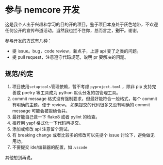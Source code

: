 # 参与 nemcore 开发

这是我个人出于兴趣和学习的目的开的项目，鉴于项目本身处于灰色地带，不欢迎任何公开的宣传布道活动。当然我也拦不住你，总而言之，**别干**。谢谢。

参与开发的方式有几种：

- 提 issue。bug，code review，新点子，上游 api 变了之类的问题。
- 提 pull request，注意遵守代码规范，说明 pr 要解决的问题。

## 规范/约定

1. 项目使用`setuptools`管理依赖，暂不考虑 `pyproject.toml` ，除非 pip 支持完善或 poetry 等工具成为 python 默认分发的包管理工具。
2. commit message 格式没有强制要求，但最好能符合一般格式，每个 commit 有明确的主题，便于 review。
   如果提交的代码很多又没有明确的 commit message 可能会被拒绝合并。
3. 最好能自己做一下 flake8 或者 pylint 的检查。
4. 推荐用 yapf 格式化一下代码再提交。
5. 添加或修改 api 注意留个测试。
6. 有 breaking change 或者比较多的修改可以先提个 issue 讨论下，避免做无用功。
7. 不要提交 ide/编辑器的配置，如`.vscode`

其他想到再说。
